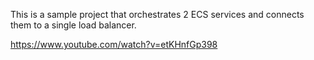This is a sample project that orchestrates 2 ECS services and
connects them to a single load balancer.

https://www.youtube.com/watch?v=etKHnfGp398
